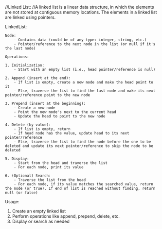 //Linked List:
//A linked list is a linear data structure, in which the elements are not stored at contiguous memory locations. The elements in a linked list are linked using pointers.

LinkedList:
    
    Node: 
        - Contains data (could be of any type: integer, string, etc.)
        - Pointer/reference to the next node in the list (or null if it's the last node)

    Operations:

    1. Initialization:
        - Start with an empty list (i.e., head pointer/reference is null)

    2. Append (insert at the end):
        - If list is empty, create a new node and make the head point to it
        - Else, traverse the list to find the last node and make its next pointer/reference point to the new node

    3. Prepend (insert at the beginning):
        - Create a new node
        - Point the new node's next to the current head
        - Update the head to point to the new node

    4. Delete (by value):
        - If list is empty, return
        - If head node has the value, update head to its next pointer/reference
        - Else, traverse the list to find the node before the one to be deleted and update its next pointer/reference to skip the node to be deleted

    5. Display:
        - Start from the head and traverse the list
        - For each node, print its value

    6. (Optional) Search:
        - Traverse the list from the head
        - For each node, if its value matches the searched value, return the node (or true). If end of list is reached without finding, return null (or false)

Usage:

1. Create an empty linked list
2. Perform operations like append, prepend, delete, etc.
3. Display or search as needed

